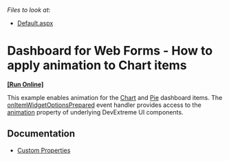 
<!-- default file list -->
*Files to look at*:

* [Default.aspx](./CS/DashboardChartAnimationCS/Default.aspx)
<!-- default file list end -->

# Dashboard for Web Forms - How to apply animation to Chart items
<!-- run online -->
**[[Run Online]](https://codecentral.devexpress.com/333039630/)**
<!-- run online end -->

This example enables animation for the [Chart](https://docs.devexpress.com/Dashboard/117159/web-dashboard/create-dashboards-on-the-web/dashboard-item-settings/chart) and [Pie](https://docs.devexpress.com/Dashboard/117162/web-dashboard/create-dashboards-on-the-web/dashboard-item-settings/pies) dashboard items. The [onItemWidgetOptionsPrepared](https://docs.devexpress.com/Dashboard/js-DevExpress.Dashboard.ViewerApiExtensionOptions?p=netframework#js_devexpress_dashboard_viewerapiextensionoptions_onitemwidgetoptionsprepared) event handler provides access to the [animation](https://js.devexpress.com/Documentation/ApiReference/UI_Components/dxChart/Configuration/animation/) property of underlying DevExtreme UI components.

## Documentation

- [Custom Properties](https://docs.devexpress.com/Dashboard/401702/web-dashboard/ui-elements-and-customization/custom-properties)
